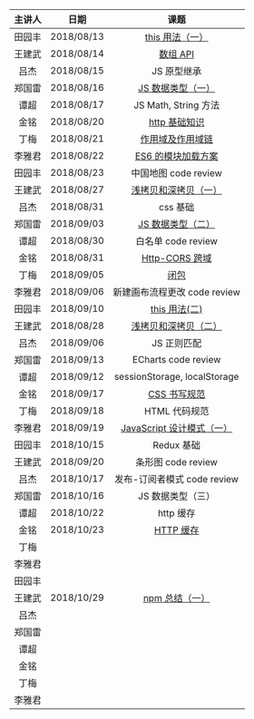 | 主讲人 |    日期    |                                         课题                                         |
| :----: | :--------: | :----------------------------------------------------------------------------------: |
| 田园丰 | 2018/08/13 |          [this 用法（一）](https://juejin.im/post/5b91eec26fb9a05d07191da6)          |
| 王建武 | 2018/08/14 |                  [数组 API](https://www.jianshu.com/p/440c1ae2049d)                  |
|  吕杰  | 2018/08/15 |                                     JS 原型继承                                      |
| 郑国雷 | 2018/08/16 | [JS 数据类型（一）](https://github.com/MineHuicheng/MineHuicheng.github.io/issues/1) |
|  谭超  | 2018/08/17 |                                 JS Math, String 方法                                 |
|  金铭  | 2018/08/20 |               [http 基础知识](https://www.jianshu.com/p/a8eb6aef97cc)                |
|  丁梅  | 2018/08/21 |    [作用域及作用域链](https://blog.csdn.net/d1105260363/article/details/81979292)    |
| 李雅君 | 2018/08/22 |             [ES6 的模块加载方案](https://www.jianshu.com/p/39c40db654ab)             |
| 田园丰 | 2018/08/23 |                                 中国地图 code review                                 |
| 王建武 | 2018/08/27 |            [浅拷贝和深拷贝（一）](https://www.jianshu.com/p/a68d491f8269)            |
|  吕杰  | 2018/08/31 |                                       css 基础                                       |
| 郑国雷 | 2018/09/03 |             [JS 数据类型（二）](https://www.jianshu.com/p/943a9761c107)              |
|  谭超  | 2018/08/30 |                                  白名单 code review                                  |
|  金铭  | 2018/08/31 |               [Http-CORS 跨域](https://www.jianshu.com/p/bb850d843e86)               |
|  丁梅  | 2018/09/05 |          [闭包](https://blog.csdn.net/d1105260363/article/details/82315554)          |
| 李雅君 | 2018/09/06 |                             新建画布流程更改 code review                             |
| 田园丰 | 2018/09/10 |           [this 用法(二)](https://juejin.im/post/5b91eec26fb9a05d07191da6)           |
| 王建武 | 2018/08/28 |            [浅拷贝和深拷贝（二）](https://www.jianshu.com/p/a68d491f8269)            |
|  吕杰  | 2018/09/06 |                                     JS 正则匹配                                      |
| 郑国雷 | 2018/09/13 |                                 ECharts code review                                  |
|  谭超  | 2018/09/12 |                             sessionStorage, localStorage                             |
|  金铭  | 2018/09/17 |                [CSS 书写规范](https://www.jianshu.com/p/59db3f0acd86)                |
|  丁梅  | 2018/09/18 |                                    HTML 代码规范                                     |
| 李雅君 | 2018/09/19 |         [JavaScript 设计模式（一）](https://www.jianshu.com/p/b2a434fa84bb)          |
| 田园丰 | 2018/10/15 |                                      Redux 基础                                      |
| 王建武 | 2018/09/20 |                                  条形图 code review                                  |
|  吕杰  | 2018/10/17 |                             发布-订阅者模式 code review                              |
| 郑国雷 | 2018/10/16 |                                  JS 数据类型（三）                                   |
|  谭超  | 2018/10/22 |                                      http 缓存                                       |
|  金铭  | 2018/10/23 |                 [HTTP 缓存](https://www.jianshu.com/p/65739164e22b)                  |
|  丁梅  |            |                                                                                      |
| 李雅君 |            |                                                                                      |
| 田园丰 |            |                                                                                      |
| 王建武 | 2018/10/29 |               [npm 总结（一）](https://www.jianshu.com/p/921e0b89909b)               |
|  吕杰  |            |                                                                                      |
| 郑国雷 |            |                                                                                      |
|  谭超  |            |                                                                                      |
|  金铭  |            |                                                                                      |
|  丁梅  |            |                                                                                      |
| 李雅君 |            |                                                                                      |
